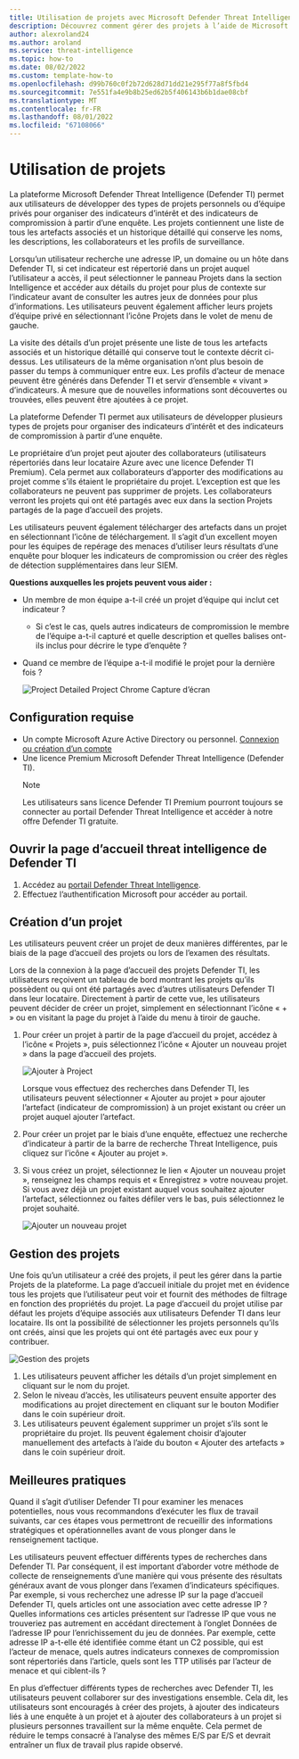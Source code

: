 ```yaml
---
title: Utilisation de projets avec Microsoft Defender Threat Intelligence (MDTI)
description: Découvrez comment gérer des projets à l’aide de Microsoft Defender Threat Intelligence (MDTI).
author: alexroland24
ms.author: aroland
ms.service: threat-intelligence
ms.topic: how-to
ms.date: 08/02/2022
ms.custom: template-how-to
ms.openlocfilehash: d99b760c0f2b72d628d71dd21e295f77a8f5fbd4
ms.sourcegitcommit: 7e551fa4e9b8b25ed62b5f406143b6b1dae08cbf
ms.translationtype: MT
ms.contentlocale: fr-FR
ms.lasthandoff: 08/01/2022
ms.locfileid: "67108066"
---
```

# <a name="using-projects"></a>Utilisation de projets

La plateforme Microsoft Defender Threat Intelligence (Defender TI) permet aux utilisateurs de développer des types de projets personnels ou d’équipe privés pour organiser des indicateurs d’intérêt et des indicateurs de compromission à partir d’une enquête. Les projets contiennent une liste de tous les artefacts associés et un historique détaillé qui conserve les noms, les descriptions, les collaborateurs et les profils de surveillance.

Lorsqu’un utilisateur recherche une adresse IP, un domaine ou un hôte dans Defender TI, si cet indicateur est répertorié dans un projet auquel l’utilisateur a accès, il peut sélectionner le panneau Projets dans la section Intelligence et accéder aux détails du projet pour plus de contexte sur l’indicateur avant de consulter les autres jeux de données pour plus d’informations. Les utilisateurs peuvent également afficher leurs projets d’équipe privé en sélectionnant l’icône Projets dans le volet de menu de gauche.

La visite des détails d’un projet présente une liste de tous les artefacts associés et un historique détaillé qui conserve tout le contexte décrit ci-dessus. Les utilisateurs de la même organisation n’ont plus besoin de passer du temps à communiquer entre eux. Les profils d’acteur de menace peuvent être générés dans Defender TI et servir d’ensemble « vivant » d’indicateurs. À mesure que de nouvelles informations sont découvertes ou trouvées, elles peuvent être ajoutées à ce projet.

La plateforme Defender TI permet aux utilisateurs de développer plusieurs types de projets pour organiser des indicateurs d’intérêt et des indicateurs de compromission à partir d’une enquête.

Le propriétaire d’un projet peut ajouter des collaborateurs (utilisateurs répertoriés dans leur locataire Azure avec une licence Defender TI Premium). Cela permet aux collaborateurs d’apporter des modifications au projet comme s’ils étaient le propriétaire du projet. L’exception est que les collaborateurs ne peuvent pas supprimer de projets. Les collaborateurs verront les projets qui ont été partagés avec eux dans la section Projets partagés de la page d’accueil des projets.

Les utilisateurs peuvent également télécharger des artefacts dans un projet en sélectionnant l’icône de téléchargement. Il s’agit d’un excellent moyen pour les équipes de repérage des menaces d’utiliser leurs résultats d’une enquête pour bloquer les indicateurs de compromission ou créer des règles de détection supplémentaires dans leur SIEM.

**Questions auxquelles les projets peuvent vous aider :**

- Un membre de mon équipe a-t-il créé un projet d’équipe qui inclut cet indicateur ?

   - Si c’est le cas, quels autres indicateurs de compromission le membre de l’équipe a-t-il capturé et quelle description et quelles balises ont-ils inclus pour décrire le type d’enquête ?

- Quand ce membre de l’équipe a-t-il modifié le projet pour la dernière fois ?

    ![Project Detailed Project Chrome Capture d’écran](media/projectsDetailedProjectChromeScreenshot.png)

## <a name="prerequisites"></a>Configuration requise

- Un compte Microsoft Azure Active Directory ou personnel. [Connexion ou création d’un compte](https://signup.microsoft.com/)
- Une licence Premium Microsoft Defender Threat Intelligence (Defender TI).
    > [!NOTE]
    > Les utilisateurs sans licence Defender TI Premium pourront toujours se connecter au portail Defender Threat Intelligence et accéder à notre offre Defender TI gratuite.

## <a name="open-defender-tis-threat-intelligence-home-page"></a>Ouvrir la page d’accueil threat intelligence de Defender TI

1. Accédez au [portail Defender Threat Intelligence](https://ti.defender.microsoft.com/).
2. Effectuez l’authentification Microsoft pour accéder au portail.

## <a name="creating-a-project"></a>Création d’un projet

Les utilisateurs peuvent créer un projet de deux manières différentes, par le biais de la page d’accueil des projets ou lors de l’examen des résultats.

Lors de la connexion à la page d’accueil des projets Defender TI, les utilisateurs reçoivent un tableau de bord montrant les projets qu’ils possèdent ou qui ont été partagés avec d’autres utilisateurs Defender TI dans leur locataire. Directement à partir de cette vue, les utilisateurs peuvent décider de créer un projet, simplement en sélectionnant l’icône « + » ou en visitant la page du projet à l’aide du menu à tiroir de gauche.

1. Pour créer un projet à partir de la page d’accueil du projet, accédez à l’icône « Projets », puis sélectionnez l’icône « Ajouter un nouveau projet » dans la page d’accueil des projets.

    ![Ajouter à Project](media/projectsAddProject.png)

    Lorsque vous effectuez des recherches dans Defender TI, les utilisateurs peuvent sélectionner « Ajouter au projet » pour ajouter l’artefact (indicateur de compromission) à un projet existant ou créer un projet auquel ajouter l’artefact.

2. Pour créer un projet par le biais d’une enquête, effectuez une recherche d’indicateur à partir de la barre de recherche Threat Intelligence, puis cliquez sur l’icône « Ajouter au projet ».

3. Si vous créez un projet, sélectionnez le lien « Ajouter un nouveau projet », renseignez les champs requis et « Enregistrez » votre nouveau projet. Si vous avez déjà un projet existant auquel vous souhaitez ajouter l’artefact, sélectionnez ou faites défiler vers le bas, puis sélectionnez le projet souhaité.

    ![Ajouter un nouveau projet](media/projectsAddNewProjectDetails.png)

## <a name="managing-projects"></a>Gestion des projets

Une fois qu’un utilisateur a créé des projets, il peut les gérer dans la partie Projets de la plateforme. La page d’accueil initiale du projet met en évidence tous les projets que l’utilisateur peut voir et fournit des méthodes de filtrage en fonction des propriétés du projet. La page d’accueil du projet utilise par défaut les projets d’équipe associés aux utilisateurs Defender TI dans leur locataire. Ils ont la possibilité de sélectionner les projets personnels qu’ils ont créés, ainsi que les projets qui ont été partagés avec eux pour y contribuer.

![Gestion des projets](media/projectsHomePage.png)

1. Les utilisateurs peuvent afficher les détails d’un projet simplement en cliquant sur le nom du projet.
2. Selon le niveau d’accès, les utilisateurs peuvent ensuite apporter des modifications au projet directement en cliquant sur le bouton Modifier dans le coin supérieur droit.
3. Les utilisateurs peuvent également supprimer un projet s’ils sont le propriétaire du projet. Ils peuvent également choisir d’ajouter manuellement des artefacts à l’aide du bouton « Ajouter des artefacts » dans le coin supérieur droit.

## <a name="best-practices"></a>Meilleures pratiques

Quand il s’agit d’utiliser Defender TI pour examiner les menaces potentielles, nous vous recommandons d’exécuter les flux de travail suivants, car ces étapes vous permettront de recueillir des informations stratégiques et opérationnelles avant de vous plonger dans le renseignement tactique.

Les utilisateurs peuvent effectuer différents types de recherches dans Defender TI. Par conséquent, il est important d’aborder votre méthode de collecte de renseignements d’une manière qui vous présente des résultats généraux avant de vous plonger dans l’examen d’indicateurs spécifiques. Par exemple, si vous recherchez une adresse IP sur la page d’accueil Defender TI, quels articles ont une association avec cette adresse IP ? Quelles informations ces articles présentent sur l’adresse IP que vous ne trouveriez pas autrement en accédant directement à l’onglet Données de l’adresse IP pour l’enrichissement du jeu de données. Par exemple, cette adresse IP a-t-elle été identifiée comme étant un C2 possible, qui est l’acteur de menace, quels autres indicateurs connexes de compromission sont répertoriés dans l’article, quels sont les TTP utilisés par l’acteur de menace et qui ciblent-ils ?

En plus d’effectuer différents types de recherches avec Defender TI, les utilisateurs peuvent collaborer sur des investigations ensemble. Cela dit, les utilisateurs sont encouragés à créer des projets, à ajouter des indicateurs liés à une enquête à un projet et à ajouter des collaborateurs à un projet si plusieurs personnes travaillent sur la même enquête. Cela permet de réduire le temps consacré à l’analyse des mêmes E/S par E/S et devrait entraîner un flux de travail plus rapide observé.